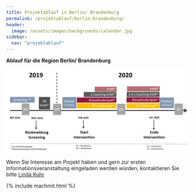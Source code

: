 ```yaml
---
title: Projektablauf in Berlin/ Brandenburg
permalink: /projektablauf/berlin-brandenburg/
header:
  image: /assets/images/backgrounds/calendar.jpg 
sidebar:
  nav: "projektablauf"
---
```

**Ablauf für die Region Berlin/ Brandenburg**

![AblaufUP](/assets/images/AblaufUP.jpg) 

Wenn Sie Interesse am Projekt haben und gern zur ersten Informationsveranstaltung eingeladen werden würden, kontaktieren Sie bitte [Linda Kuhr](http://www.kompass-forschung.de/team/#Linda+Kuhr)

{% include machmit.html %}
